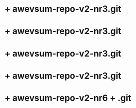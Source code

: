#  + awevsum-repo-v2-nr3.git
#  + awevsum-repo-v2-nr3.git
#  + awevsum-repo-v2-nr3.git
#  + awevsum-repo-v2-nr3.git
#  + awevsum-repo-v2-nr6 + .git
